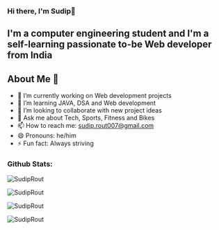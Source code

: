 ### Hi there, I'm Sudip👋


## I'm a computer engineering student and I'm a self-learning passionate to-be Web developer from India



## About Me 👀

- 🔭 I’m currently working on Web development projects
- 🌱 I’m learning JAVA, DSA and Web development
- 👯 I’m looking to collaborate with new project ideas
- 💬 Ask me about Tech, Sports, Fitness and Bikes
- 📫 How to reach me: sudip.rout007@gmail.com
- 😄 Pronouns: he/him
- ⚡ Fun fact: Always striving


<!-- ### Languages and Tools:

<p align="left"><a href="https://www.python.org" target="_blank"> <img src="https://raw.githubusercontent.com/devicons/devicon/master/icons/python/python-original.svg" alt="python" width="40" height="40"/> </a> <a href="https://www.w3schools.in/c-tutorial/" target="_blank"> <img src="https://github.com/devicons/devicon/blob/master/icons/c/c-line.svg" alt="C-lang" width="40" height="40"/> </a> <a href="https://www.w3schools.com/cpp/" target="_blank"> <img src="https://raw.githubusercontent.com/devicons/devicon/master/icons/cplusplus/cplusplus-original.svg" alt="cplusplus" width="40" height="40"/> </a> <a href="https://www.w3.org/html/" target="_blank"> <img src="https://raw.githubusercontent.com/devicons/devicon/master/icons/html5/html5-original-wordmark.svg" alt="html5" width="40" height="40"/> </a> <a href="https://www.w3schools.com/css/" target="_blank"> <img src="https://raw.githubusercontent.com/devicons/devicon/master/icons/css3/css3-original-wordmark.svg" alt="css3" width="40" height="40"/> </a>  <a href="https://code.visualstudio.com/" target="_blank"> <img src="https://cdn.icon-icons.com/icons2/2107/PNG/512/file_type_vscode_icon_130084.png" alt="vscode" width="40" height="40"/> </a> </p>
<br /> -->

### Github Stats:

<p align="left"> <img src="https://komarev.com/ghpvc/?username=SudipRout&label=Profile%20views&color=0e75b6&style=flat" alt="SudipRout" /> </p>

<p><img align="center" src="https://github-readme-stats.vercel.app/api/top-langs?username=SudipRout&show_icons=true&locale=en&layout=compact&theme=codeSTACKr" alt="SudipRout" /></p>

<p><img align="center" src="https://github-readme-stats.vercel.app/api?username=SudipRout&show_icons=true&locale=en&theme=codeSTACKr" alt="SudipRout" /></p>

<p><img align="center" src="https://github-readme-streak-stats.herokuapp.com/?user=SudipRout&theme=codeSTACKr" alt="SudipRout" /></p>

<br />
